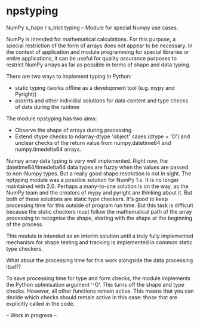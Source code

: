 # npstyping

NumPy s_hape / s_trict typing – Module for special Numpy use cases.

NumPy is intended for mathematical calculations. For this purpose, a special restriction of the form of arrays does not appear to be necessary. In the context of application and module programming for special libraries or entire applications, it can be useful for quality assurance purposes to restrict NumPy arrays as far as possible in terms of shape and data typing.

There are two ways to implement typing in Python:

* static typing (works offline as a development tool (e.g. mypy and Pyright))
* asserts and other individial solutions for data content and type checks of data during the runtime

The module npstyping has two aims:

* Observe the shape of arrays during processing
* Extend dtype checks to ndarray-dtype 'object' cases (dtype = 'O') and unclear checks of the return value from numpy.datetime64 and numpy.timedelta64 arrays.

Numpy array data typing is very well implemented. Right now, the datetime64/timedelta64 data types are fuzzy when the values are passed to non-Numpy types. But a really good shape restriction is not in sight. The nptyping module was a possible solution for NumPy 1.x. It is no longer maintained with 2.0. Perhaps a many-to-one solution is on the way, as the NumPy team and the creators of mypy and pyright are thinking about it. But both of these solutions are static type checkers. It's good to keep processing time for this outside of program run time. But this task is difficult because the static checkers must follow the mathematical path of the array processing to recognise the shape, starting with the shape at the beginning of the process.

This module is intended as an interim solution until a truly fully implemented mechanism for shape testing and tracking is implemented in common static type checkers.

What about the processing time for this work alongside the data processing itself?

To save processing time for type and form checks, the module implements the Python optimisation argument ‘-O’. This turns off the shape and type checks. However, all other functions remain active. This means that you can decide which checks should remain active in this case: those that are explicitly called in the code.

– Work in progress –
